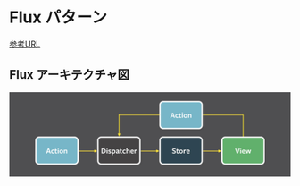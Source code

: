 # Flux パターン

[参考URL](https://qiita.com/knhr__/items/5fec7571dab80e2dcd92)

## Flux アーキテクチャ図

![](../../../images/flux.png)

